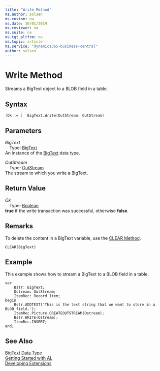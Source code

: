 ```yaml
---
title: "Write Method"
ms.author: solsen
ms.custom: na
ms.date: 10/01/2019
ms.reviewer: na
ms.suite: na
ms.tgt_pltfrm: na
ms.topic: article
ms.service: "dynamics365-business-central"
author: solsen
---
```

[//]: # (START>DO_NOT_EDIT)
[//]: # (IMPORTANT:Do not edit any of the content between here and the END>DO_NOT_EDIT.)
[//]: # (Any modifications should be made in the .xml files in the ModernDev repo.)
# Write Method
Streams a BigText object to a BLOB field in a table.


## Syntax
```
[Ok := ]  BigText.Write(OutStream: OutStream)
```
## Parameters
*BigText*  
&emsp;Type: [BigText](bigtext-data-type.md)  
An instance of the [BigText](bigtext-data-type.md) data type.  

*OutStream*  
&emsp;Type: [OutStream](../outstream/outstream-data-type.md)  
The stream to which you write a BigText.
        


## Return Value
*Ok*  
&emsp;Type: [Boolean](../boolean/boolean-data-type.md)  
**true** if the write transaction was successful, otherwise **false**.
        


[//]: # (IMPORTANT: END>DO_NOT_EDIT)

## Remarks  
 To delete the content in a BigText variable, use the [CLEAR Method](../../methods-auto/system/system-clear-joker-method.md).  
  
```  
CLEAR(BigText)  
```  
  
## Example  
 This example shows how to stream a BigText to a BLOB field in a table.  

```
var
    Bstr: BigText;
    Ostream: OutStream;
    ItemRec: Record Item;
begin 
    Bstr.ADDTEXT('This is the text string that we want to store in a BLOB field.');  
    ItemRec.Picture.CREATEOUTSTREAM(Ostream);  
    Bstr.WRITE(Ostream);  
    ItemRec.INSERT;  
end;
```  

## See Also

[BigText Data Type](bigtext-data-type.md)  
[Getting Started with AL](../../devenv-get-started.md)  
[Developing Extensions](../../devenv-dev-overview.md)